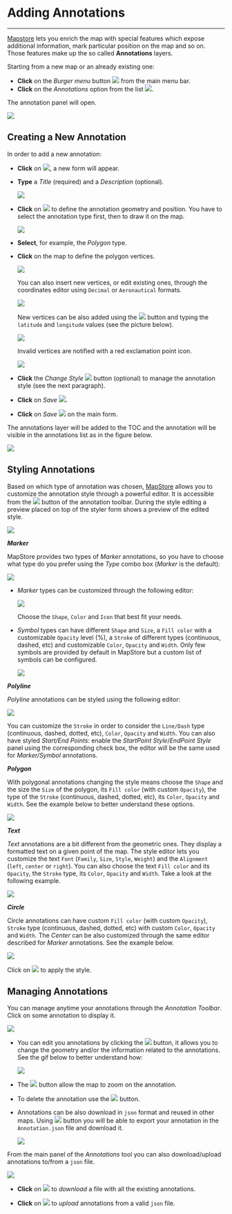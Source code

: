 # Adding Annotations 
********************

[Mapstore](https://mapstore.geo-solutions.it/mapstore/#/) lets you enrich the map with special features which expose additional information, mark particular position on the map and so on.
Those features make up the so called **Annotations** layers.

Starting from a new map or an already existing one:

* **Click** on the *Burger menu* button <img src="../img/button/burger.jpg" style="max-width:30px;" /> from the main menu bar.
* **Click** on the *Annotations* option from the list <img src="../img/annotations/annotation-option.jpg" style="max-width:100px;"/>.

The annotation panel will open.

<img src="../img/annotations/annotation_tool.jpg" style="max-width:600px;" />

Creating a New Annotation
-------------------------

In order to add a new annotation:

* **Click** on <img src="../img/button/+++.jpg" style="max-width:30px;" />, a new form will appear.

* **Type** a *Title* (required) and a *Description* (optional).

    <img src="../img/annotations/annotation_form_filled.jpg" style="max-width:500px;" />

* **Click** on <img src="../img/annotations/annotation-draw.jpg" style="max-width:30px;" /> to define the annotation geometry and position. You have to select the annotation type first, then to draw it on the map.

    <img src="../img/annotations/annotations_types.jpg" style="max-width:500px;" />

* **Select**, for example, the *Polygon* type.

* **Click** on the map to define the polygon vertices.

    <img src="../img/annotations/polygon_annotation_drawing.gif" />


    You can also insert new vertices, or edit existing ones, through the coordinates editor using `Decimal` or `Aeronautical` formats.


    <img src="../img/annotations/coordinates_format_switcher.jpg" style="max-width:600px;" />


    New vertices can be also added using the <img src="../img/button/++.jpg" style="max-width:30px;" /> button and typing the `latitude` and `longitude` values (see the picture below).


    <img src="../img/annotations/add_vertex_button.jpg" style="max-width:450px;" />


    Invalid vertices are notified with a red exclamation point icon.


    <img src="../img/annotations/invalid_vertex.jpg" style="max-width:600px;" />

* **Click** the *Change Style* <img src="../img/button/change_style_icon.jpg" style="max-width:30px;" /> button (optional) to manage the annotation style (see the next paragraph).

* **Click** on *Save* <img src="../img/button/save_button.jpg" style="max-width:30px;" />.

* **Click** on *Save* <img src="../img/button/save_button.jpg" style="max-width:30px;" /> on the main form.

The annotations layer will be added to the TOC and the annotation will be visible in the annotations list as in the figure below.

<img src="../img/annotations/tijuana_annotation.jpg" />

Styling Annotations
-------------------

Based on which type of annotation was chosen, [MapStore](https://mapstore.geo-solutions.it/mapstore/#/) allows you to customize the annotation style through a powerful editor. It is accessible from the <img src="../img/annotations/annotation-draw.jpg" style="max-width:30px;" /> button of the annotation toolbar. During the style editing a preview placed on top of the styler form shows a preview of the edited style.

<img src="../img/annotations/annotations_toolbar.jpg" style="max-width:500px;"/>

***Marker***

MapStore provides two types of *Marker* annotations, so you have to choose what type do you prefer using the *Type* combo box (*Marker* is the default):

<img src="../img/annotations/marker_type_selection.jpg" style="max-width:500px;"/>

* *Marker* types can be customized through the following editor:

    <img src="../img/annotations/marker_style_editor.jpg" style="max-width:600px;"/>

    Choose the `Shape`, `Color` and `Icon` that best fit your needs.

* *Symbol* types can  have different `Shape` and `Size`, a `Fill color` with a customizable `Opacity` level (%), a `Stroke` of different types (continuous, dashed, etc) and customizable `Color`, `Opacity` and `Width`. Only few symbols are provided by default in MapStore but a custom list of symbols can be configured.

    <img src="../img/annotations/symbol_style_editor.jpg" style="max-width:600px;"/>

***Polyline***

*Polyline* annotations can be styled using the following editor:

<img src="../img/annotations/polyline_style_editor.jpg"/>

You can customize the `Stroke` in order to consider the `Line/Dash` type (continuous, dashed, dotted, etc), `Color`, `Opacity` and `Width`.
You can also have styled *Start/End Points*: enable the *StartPoint Style*/*EndPoint Style* panel using the corresponding check box, the editor will be the same used for *Marker/Symbol* annotations.

***Polygon***

With polygonal annotations changing the style means choose the `Shape` and the size the `Size` of the polygon, its `Fill color` (with custom `Opacity`), the type of the `Stroke` (continuous, dashed, dotted, etc), its `Color`, `Opacity` and `Width`.
See the example below to better understand these options.

<img src="../img/annotations/polygon_style_editor.jpg" style="max-width:500px;"/>

***Text***

*Text* annotations are a bit different from the geometric ones. They display a formatted text on a given point of the map.
The style editor lets you customize the text `Font` (`Family`, `Size`, `Style`, `Weight`) and the `Alignment` (`left`, `center` or `right`).
You can also choose the text `Fill color` and its `Opacity`, the `Stroke` type, its `Color`, `Opacity` and `Width`. Take a look at the following example.

<img src="../img/annotations/text_annotation_editor.jpg" style="max-width:500px;"/>

***Circle***

Circle annotations can have custom `Fill color` (with custom `Opacity`), `Stroke` type (continuous, dashed, dotted, etc) with custom `Color`, `Opacity` and `Width`. The *Center* can be also customized through the same editor described for *Marker* annotations.
See the example below.

<img src="../img/annotations/circle_style_editor.jpg" style="max-width:500px;"/>

Click on <img src="../img/button/apply_button.jpg" style="max-width:30px;" /> to apply the style.

Managing Annotations
--------------------

You can manage anytime your annotations through the *Annotation Toolbar*. Click on some annotation to display it.

<img src="../img/annotations/annotation_toolbar.jpg" style="max-width:500px;"/>

* You can edit you annotations by clicking the <img src="../img/button/edit_button.jpg" style="max-width:30px;" /> button, it allows you to change the geometry and/or the information related to the annotations. See the gif below to better understand how:

    <img src="../img/annotations/editing_annotations.gif" />

* The <img src="../img/button/zoom_button.jpg" style="max-width:30px;" /> button allow the map to zoom on the annotation.

* To delete the annotation use the <img src="../img/button/delete_button.jpg" style="max-width:30px;" /> button.

* Annotations can be also download in `json` format and reused in other maps. Using <img src="../img/button/download_annotation_button.jpg" style="max-width:30px;" /> button you will be able to export your annotation in the `Annotation.json` file and download it.

    <img src="../img/annotations/download_annotation.jpg" />

From the main panel of the *Annotations* tool you can also download/upload annotations to/from a `json` file.

<img src="../img/annotations/annotations_main_panel.jpg" style="max-width:500px;" />

* **Click** on <img src="../img/button/download_annotation_button.jpg" style="max-width:30px;" > to *download* a file with all the existing annotations.

* **Click** on <img src="../img/button/upload_annotation_button.jpg" style="max-width:30px;" > to *upload* annotations from a valid `json` file.
